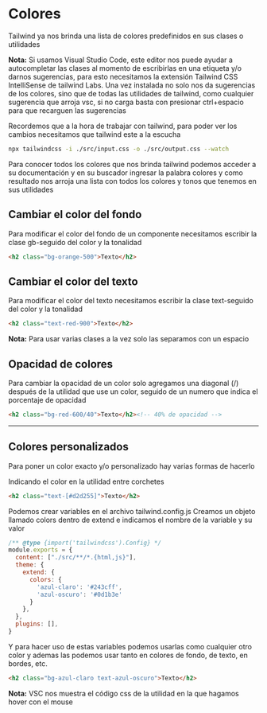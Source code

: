 # Colores

Tailwind ya nos brinda una lista de colores predefinidos en sus clases o utilidades

**Nota:** Si usamos Visual Studio Code, este editor nos puede ayudar a autocompletar las clases al momento de escribirlas en una etiqueta y/o darnos sugerencias, para esto necesitamos la extensión Tailwind CSS IntelliSense de tailwind Labs. Una vez instalada no solo nos da sugerencias de los colores, sino que de todas las utilidades de tailwind, como cualquier sugerencia que arroja vsc, si no carga basta con presionar ctrl+espacio para que recarguen las sugerencias

Recordemos que a la hora de trabajar con tailwind, para poder ver los cambios necesitamos que tailwind este a la escucha 
```bash
npx tailwindcss -i ./src/input.css -o ./src/output.css --watch
```

Para conocer todos los colores que nos brinda tailwind podemos acceder a su documentación y en su buscador ingresar la palabra colores y como resultado nos arroja una lista con todos los colores y tonos que tenemos en sus utilidades

## Cambiar el color del fondo

Para modificar el color del fondo de un componente necesitamos escribir la clase gb-seguido del color y la tonalidad 
```html
<h2 class="bg-orange-500">Texto</h2>
```

## Cambiar el color del texto

Para modificar el color del texto necesitamos escribir la clase text-seguido del color y la tonalidad 
```html
<h2 class="text-red-900">Texto</h2>
```

**Nota:** Para usar varias clases a la vez solo las separamos con un espacio 

## Opacidad de colores

Para cambiar la opacidad de un color solo agregamos una diagonal (/) después de la utilidad que use un color, seguido de un numero que indica el porcentaje de opacidad
```html
<h2 class="bg-red-600/40">Texto</h2><!-- 40% de opacidad -->
```

---
## Colores personalizados 

Para poner un color exacto y/o personalizado hay varias formas de hacerlo 

Indicando el color en la utilidad entre corchetes
```html
<h2 class="text-[#d2d255]">Texto</h2>
```

Podemos crear variables en el archivo tailwind.config.js
Creamos un objeto llamado colors dentro de extend e indicamos el nombre de la variable y su valor
```js
/** @type {import('tailwindcss').Config} */
module.exports = {
  content: ["./src/**/*.{html,js}"],
  theme: {
    extend: {
      colors: {
        'azul-claro': '#243cff',
        'azul-oscuro': '#0d1b3e'
      }
    },
  },
  plugins: [],
}
```

Y para hacer uso de estas variables podemos usarlas como cualquier otro color y ademas las podemos usar tanto en colores de fondo, de texto, en bordes, etc.
```html
<h2 class="bg-azul-claro text-azul-oscuro">Texto</h2>
```

**Nota:** VSC nos muestra el código css de la utilidad en la que hagamos hover con el mouse


